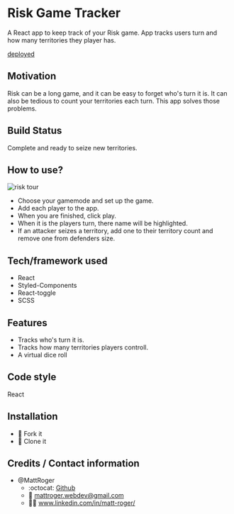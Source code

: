 # Risk Game Tracker
A React app to keep track of your Risk game. App tracks users turn and how many territories they player has.

[deployed](https://risk-game-tracker.herokuapp.com/)

## Motivation
Risk can be a long game, and it can be easy to forget who's turn it is. It can also be tedious to count your territories each turn. This app solves those problems. 

## Build Status
Complete and ready to seize new territories. 

## How to use?
![risk tour]("https://drive.google.com/file/d/1g4Zs0_uToIRGrbLpiFZ1J90jEaMpORyi/view?usp=sharing")

* Choose your gamemode and set up the game.
* Add each player to the app.
* When you are finished, click play.
* When it is the players turn, there name will be highlighted.
* If an attacker seizes a territory, add one to their territory count and remove one from defenders size.

## Tech/framework used
* React
* Styled-Components
* React-toggle
* SCSS

## Features
* Tracks who's turn it is.
* Tracks how many territories players controll.
* A virtual dice roll


## Code style
React


## Installation
* :trident: Fork it
* :sheep: Clone it



## Credits / Contact information
* @MattRoger 
  * :octocat: [Github](https://mattroger.github.io)
  * :e-mail: mattroger.webdev@gmail.com
  * :man_office_worker: www.linkedin.com/in/matt-roger/

